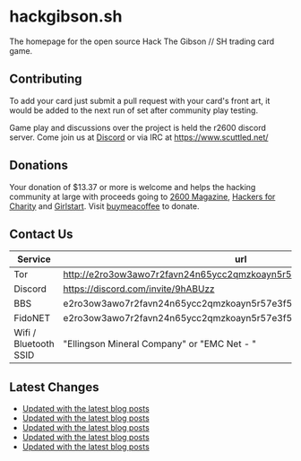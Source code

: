 # hackgibson.sh
The homepage for the open source Hack The Gibson // SH trading card game.


## Contributing

To add your card just submit a pull request with your card's front art, it would be added to the next run of set after community play testing.

Game play and discussions over the project is held the r2600 discord server. Come join us at [Discord](https://discord.com/invite/9hABUzz) or via IRC at https://www.scuttled.net/


## Donations

Your donation of $13.37 or more is welcome and helps the hacking community at large with proceeds going to [2600 Magazine](https://2600.com/), [Hackers for Charity](https://hackersforcharity.org) and [Girlstart](https://girlstart.org).  Visit [buymeacoffee](https://www.buymeacoffee.com/hackgibson.sh) to donate.


## Contact Us

Service | url
-|-
Tor | http://e2ro3ow3awo7r2favn24n65ycc2qmzkoayn5r57e3f56nvjwdcgg32ad.onion
Discord | https://discord.com/invite/9hABUzz
BBS | e2ro3ow3awo7r2favn24n65ycc2qmzkoayn5r57e3f56nvjwdcgg32ad.onion:23
FidoNET | e2ro3ow3awo7r2favn24n65ycc2qmzkoayn5r57e3f56nvjwdcgg32ad.onion:24554
Wifi / Bluetooth SSID | "Ellingson Mineral Company" or "EMC Net - <fidonet address>"

## Latest Changes
<!-- BLOG-POST-LIST:START -->
- [Updated with the latest blog posts](https://github.com/DFW2600/hackgibson.sh/commit/e7601fd8a02d549bbb9af30c35846f4d73bd3200)
- [Updated with the latest blog posts](https://github.com/DFW2600/hackgibson.sh/commit/0b604afd1a8c8980638b45b2501ff9ede2861d9a)
- [Updated with the latest blog posts](https://github.com/DFW2600/hackgibson.sh/commit/774e9ef14a403222df06708107f2d5b0540203f2)
- [Updated with the latest blog posts](https://github.com/DFW2600/hackgibson.sh/commit/4a5278906a5e26702a050de2d5b9081386d0ffb0)
- [Updated with the latest blog posts](https://github.com/DFW2600/hackgibson.sh/commit/a0a4f29f8bbf7332ce2cde7021050e69927a8a55)
<!-- BLOG-POST-LIST:END -->
